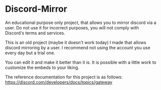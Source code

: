 # Discord-Mirror
An educational purpose only project, that allows you to mirror discord via a user. Do not use it for incorrect purposes, you will not comply with Discord's terms and services.

This is an old project (maybe it doesn't work today) I made that allows discord mirroring by a user. I recommend not using the account you use every day but a trial one.

You can edit it and make it better than it is. It is possible with a little work to customize the embeds to your liking.

The reference documentation for this project is as follows: https://discord.com/developers/docs/topics/gateway
